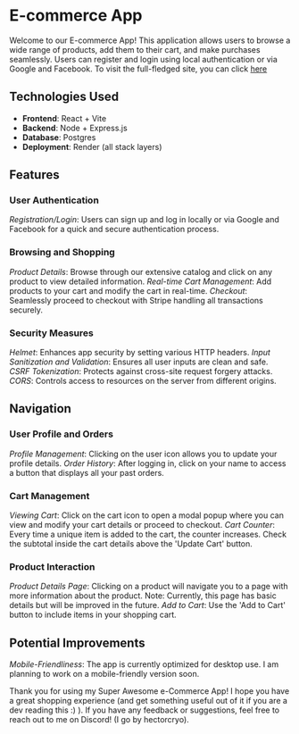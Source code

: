 # E-commerce App
Welcome to our E-commerce App! This application allows users to browse a wide range of products, add them to their cart, and make purchases seamlessly. Users can register and login using local authentication or via Google and Facebook.
To visit the full-fledged site, you can click [here](https://ecommerce-full-stack-back.onrender.com/)

## Technologies Used

- **Frontend**: React + Vite
- **Backend**: Node + Express.js
- **Database**: Postgres
- **Deployment**: Render (all stack layers)

## Features

### User Authentication

*Registration/Login*: Users can sign up and log in locally or via Google and Facebook for a quick and secure authentication process.

### Browsing and Shopping

*Product Details*: Browse through our extensive catalog and click on any product to view detailed information.
*Real-time Cart Management*: Add products to your cart and modify the cart in real-time.
*Checkout*: Seamlessly proceed to checkout with Stripe handling all transactions securely.

### Security Measures

*Helmet*: Enhances app security by setting various HTTP headers.
*Input Sanitization and Validation*: Ensures all user inputs are clean and safe.
*CSRF Tokenization*: Protects against cross-site request forgery attacks.
*CORS*: Controls access to resources on the server from different origins.

## Navigation

### User Profile and Orders

*Profile Management*: Clicking on the user icon allows you to update your profile details.
*Order History*: After logging in, click on your name to access a button that displays all your past orders.

### Cart Management

*Viewing Cart*: Click on the cart icon to open a modal popup where you can view and modify your cart details or proceed to checkout.
*Cart Counter*: Every time a unique item is added to the cart, the counter increases. Check the subtotal inside the cart details above the 'Update Cart' button.

### Product Interaction

*Product Details Page*: Clicking on a product will navigate you to a page with more information about the product. Note: Currently, this page has basic details but will be improved in the future.
*Add to Cart*: Use the 'Add to Cart' button to include items in your shopping cart.

## Potential Improvements
*Mobile-Friendliness*: The app is currently optimized for desktop use. I am planning to work on a mobile-friendly version soon.

Thank you for using my Super Awesome e-Commerce App! I hope you have a great shopping experience (and get something useful out of it if you are a dev reading this :) ). 
If you have any feedback or suggestions, feel free to reach out to me on Discord! (I go by hectorcryo).
